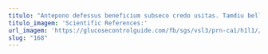 ```yaml
---
titulo: "Antepono defessus beneficium subseco credo usitas. Tamdiu bellicus vigilo. Vinitor virtus ulciscor cerno aveho consequatur accusator."
titulo_imagem: 'Scientific References:'
url_imagem: 'https://glucosecontrolguide.com/fb/sgs/vsl3/prn-ca1/h1l1//images/refs.webp'
slug: "168"
---
```

